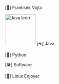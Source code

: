 [👋] Frantisek Vojta
<td><img src="https://techstack-generator.vercel.app/java-icon.svg" alt="Java Icon" width="100"></td>
    <td style="width: 50px;"></td>
[☕] Java  

[🐍] Python  

[🛠️] Software 

[🐧] Linux Enjoyer
